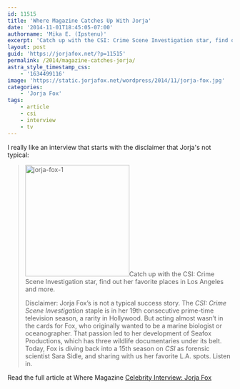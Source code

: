 ```yaml
---
id: 11515
title: 'Where Magazine Catches Up With Jorja'
date: '2014-11-01T18:45:05-07:00'
authorname: 'Mika E. (Ipstenu)'
excerpt: 'Catch up with the CSI: Crime Scene Investigation star, find out her favorite places in Los Angeles and more.'
layout: post
guid: 'https://jorjafox.net/?p=11515'
permalink: /2014/magazine-catches-jorja/
astra_style_timestamp_css:
    - '1634499116'
image: 'https://static.jorjafox.net/wordpress/2014/11/jorja-fox.jpg'
categories:
    - 'Jorja Fox'
tags:
    - article
    - csi
    - interview
    - tv
---
```


I really like an interview that starts with the disclaimer that Jorja's not typical:
<blockquote><img class="alignleft size-medium wp-image-11519" src="//static.jorjafox.net/wordpress/2014/11/jorja-fox-1-233x250.jpg" alt="jorja-fox-1" width="233" height="250" />Catch up with the CSI: Crime Scene Investigation star, find out her favorite places in Los Angeles and more.

Disclaimer: Jorja Fox’s is not a typical success story. The _CSI: Crime Scene Investigation_ staple is in her 19th consecutive prime-time television season, a rarity in Hollywood. But acting almost wasn’t in the cards for Fox, who originally wanted to be a marine biologist or oceanographer. That passion led to her development of Seafox Productions, which has three wildlife documentaries under its belt. Today, Fox is diving back into a 15th season on _CSI_ as forensic scientist Sara Sidle, and sharing with us her favorite L.A. spots. Listen in.</blockquote>
Read the full article at Where Magazine <a href="http://wherela.com/blog/2014/10/26/celebrity-interview-jorja-fox/">Celebrity Interview: Jorja Fox</a>
